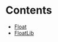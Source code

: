 

# Contents
- [Float](FloatLib.sol/struct.Float.md)
- [FloatLib](FloatLib.sol/library.FloatLib.md)
